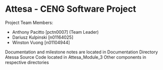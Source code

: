 # Attesa - CENG Software Project

Project Team Members:

- Anthony Pacitto [pctn0007] (Team Leader)
- Dariusz Kulpinski [n01164025]
- Winston Vuong [n01104944]

Documentation and milestone notes are located in Documentation Directory
Atessa Source Code located in Attesa_Module_3
Other components in respective directories
